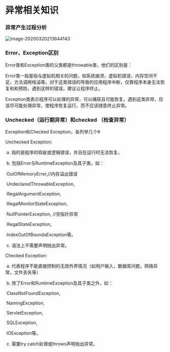 # 异常相关知识

### 异常产生过程分析

![image-20200320213644143](C:\Users\zyk\AppData\Roaming\Typora\typora-user-images\image-20200320213644143.png)

### Error、Exception区别

Error类和Exception类的父类都是throwable类，他们的区别是：

Error类一般是指与虚拟机相关的问题，如系统崩溃，虚拟机错误，内存空间不足，方法调用栈溢等。对于这类错误的导致的应用程序中断，仅靠程序本身无法恢复和和预防，遇到这样的错误，建议让程序终止。

Exception类表示程序可以处理的异常，可以捕获且可能恢复。遇到这类异常，应该尽可能处理异常，使程序恢复运行，而不应该随意终止异常。

### Unchecked（运行期异常）和checked （检查异常） 

Exception和Checked Exception，各列举几个#

Unchecked Exception:

​	a. 指的是程序的瑕疵或逻辑错误，并且在运行时无法恢复。

​	b. 包括Error与RuntimeException及其子类，如：

​		OutOfMemoryError,//内存溢出错误

​		UndeclaredThrowableException, 

​		IllegalArgumentException,

​		IllegalMonitorStateException, 

​		NullPointerException, //空指针异常

​		IllegalStateException,

​		IndexOutOfBoundsException等。

​	c. 语法上不需要声明抛出异常。

Checked Exception:

​	a. 代表程序不能直接控制的无效外界情况（如用户输入，数据库问题，网络异常，文件丢失等）

​	b. 除了Error和RuntimeException及其子类之外，如：

​		ClassNotFoundException,

​		NamingException, 

​		ServletException, 

​		SQLException, 

​		IOException等。

​	c. 需要try catch处理或throws声明抛出异常。